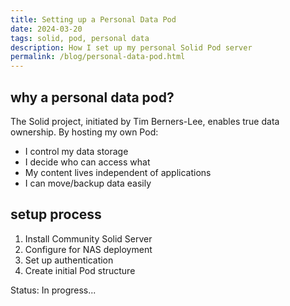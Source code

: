 ```yaml
---
title: Setting up a Personal Data Pod
date: 2024-03-20
tags: solid, pod, personal data
description: How I set up my personal Solid Pod server
permalink: /blog/personal-data-pod.html
---
```


<section>

## why a personal data pod?

The Solid project, initiated by Tim Berners-Lee, enables true data ownership. By hosting my own Pod:

- I control my data storage
- I decide who can access what
- My content lives independent of applications
- I can move/backup data easily

</section>

<section>

## setup process

1. Install Community Solid Server
2. Configure for NAS deployment
3. Set up authentication
4. Create initial Pod structure

Status: In progress...

</section>